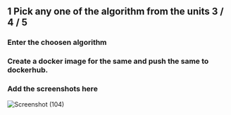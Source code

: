 ## 1 Pick any one of the algorithm from the units 3 / 4 / 5
###  Enter the choosen algorithm
###  Create a docker image for the same and push the same to dockerhub.
###  Add the screenshots here
![Screenshot (104)](https://github.com/user-attachments/assets/9297f740-3ddc-40d9-946d-1a39de575512)
